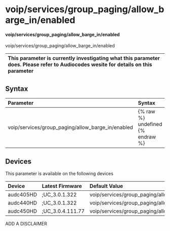﻿---
description: voip/services/group_paging/allow_barge_in/enabled
search: false
---

# voip/services/group_paging/allow_barge_in/enabled

#### voip/services/group_paging/allow_barge_in/enabled

voip/services/group_paging/allow_barge_in/enabled


| This parameter is currently investigating what this parameter does. Please refer to Audiocodes wesite for details on this parameter | 
| :--- |

## Syntax
| Parameter | Syntax |
| :--- | :--- |
|voip/services/group_paging/allow_barge_in/enabled | {% raw %} undefined {% endraw %}|

## Devices
This parameter is available on the following devices

| Device | Latest Firmware | Default Value |
|:---|:---|:---|
| audc405HD | ;UC_3.0.1.322 | voip/services/group_paging/allow_barge_in/enabled=0 
| audc440HD | ;UC_3.0.1.322 | voip/services/group_paging/allow_barge_in/enabled=0 
| audc450HD | ;UC_3.0.4.111.77 | voip/services/group_paging/allow_barge_in/enabled=0 

ADD A DISCLAIMER
